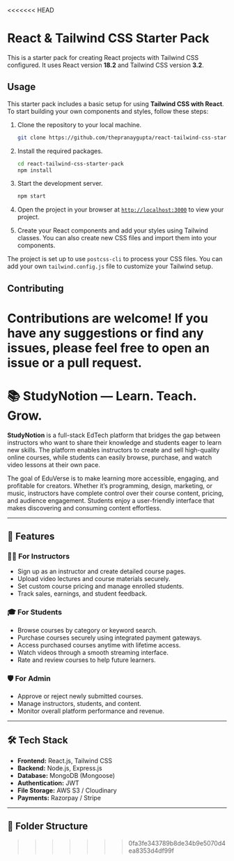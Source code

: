 <<<<<<< HEAD
# React & Tailwind CSS Starter Pack

This is a starter pack for creating React projects with Tailwind CSS configured. It uses React version **18.2** and Tailwind CSS version **3.2**.

## Usage

This starter pack includes a basic setup for using **Tailwind CSS with React**. To start building your own components and styles, follow these steps:

1. Clone the repository to your local machine.
    ```sh
    git clone https://github.com/thepranaygupta/react-tailwind-css-starter-pack.git
    ```

1. Install the required packages.
    ```sh
    cd react-tailwind-css-starter-pack
    npm install
    ```

1. Start the development server.
    ```sh
    npm start
    ```
1. Open the project in your browser at [`http://localhost:3000`](http://localhost:3000) to view your project.
1. Create your React components and add your styles using Tailwind classes. You can also create new CSS files and import them into your components.

The project is set up to use `postcss-cli` to process your CSS files. You can add your own `tailwind.config.js` file to customize your Tailwind setup.

## Contributing

Contributions are welcome! If you have any suggestions or find any issues, please feel free to open an issue or a pull request.
=======
# 📚 StudyNotion — Learn. Teach. Grow.

**StudyNotion** is a full-stack EdTech platform that bridges the gap between instructors who want to share their knowledge and students eager to learn new skills. The platform enables instructors to create and sell high-quality online courses, while students can easily browse, purchase, and watch video lessons at their own pace.

The goal of EduVerse is to make learning more accessible, engaging, and profitable for creators. Whether it’s programming, design, marketing, or music, instructors have complete control over their course content, pricing, and audience engagement. Students enjoy a user-friendly interface that makes discovering and consuming content effortless.

---

## 🚀 Features

### 👩‍🏫 For Instructors
- Sign up as an instructor and create detailed course pages.
- Upload video lectures and course materials securely.
- Set custom course pricing and manage enrolled students.
- Track sales, earnings, and student feedback.

### 🎓 For Students
- Browse courses by category or keyword search.
- Purchase courses securely using integrated payment gateways.
- Access purchased courses anytime with lifetime access.
- Watch videos through a smooth streaming interface.
- Rate and review courses to help future learners.

### 🛡 For Admin
- Approve or reject newly submitted courses.
- Manage instructors, students, and content.
- Monitor overall platform performance and revenue.

---

## 🛠 Tech Stack
- **Frontend:** React.js, Tailwind CSS
- **Backend:** Node.js, Express.js
- **Database:** MongoDB (Mongoose)
- **Authentication:** JWT
- **File Storage:** AWS S3 / Cloudinary
- **Payments:** Razorpay / Stripe

---

## 📂 Folder Structure
>>>>>>> 0fa3fe343789b8de34b9e5070d4ea8353d4df99f
